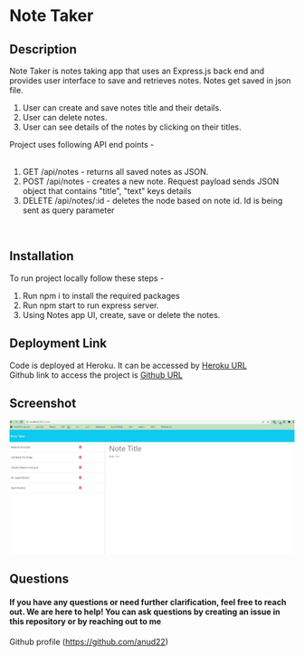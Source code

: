  # Note Taker
 ## Description
 Note Taker is notes taking app that uses an Express.js back end and provides user interface to save and retrieves notes. Notes get saved in json file.
 1. User can create and save notes title and their details.
 2. User can delete notes.
 3. User can see details of the notes by clicking on their titles.

 Project uses following API end points - <br> <br>
 1. GET /api/notes - returns all saved notes as JSON. <br>
 2. POST /api/notes - creates a new note. Request payload sends JSON object that contains "title", "text" keys details <br>
 3. DELETE /api/notes/:id - deletes the node based on note id. Id is being sent as query parameter <br>

 <br> 

## Installation
To run project locally follow these steps - 
1. Run npm i to install the required packages
2. Run npm start to run express server.
3. Using Notes app UI, create, save or delete the notes.

## Deployment Link
Code is deployed at Heroku. It can be accessed by [Heroku URL](https://mighty-stream-60543-b28aad666d1f.herokuapp.com/) <br>
Github link to access the project is [Github URL](https://github.com/anud22/NoteTaker)

## Screenshot
![Image 1](./Assets/app.png)
 
 ## Questions
 #### If you have any questions or need further clarification, feel free to reach out. We are here to help! You can ask questions by creating an issue in this repository or by reaching out to me 
Github profile (https://github.com/anud22)